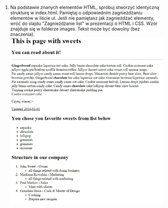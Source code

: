 1. Na podstawie znanych elementów HTML, spróbuj stworzyć identyczną strukturę w index.html. Pamiętaj o odpowiednim zagnieżdżaniu elementów w liście ul. Jeśli nie pamiętasz jak zagnieżdżać elementy, wróć do slajdu "Zagnieżdżanie list" w prezentacji o HTML i CSS. Wzór znajduje się w folderze images. Tekst może być dowolny (bez znaczenia).
 ![Sample project](images/sample.jpg)